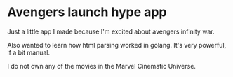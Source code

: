 # Avengers launch hype app

Just a little app I made because I'm excited about avengers infinity war.

Also wanted to learn how html parsing worked in golang. It's very powerful, if
a bit manual.

I do not own any of the movies in the Marvel Cinematic Universe.
